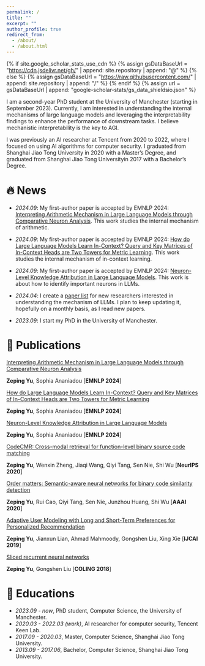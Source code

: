 ```yaml
---
permalink: /
title: ""
excerpt: ""
author_profile: true
redirect_from: 
  - /about/
  - /about.html
---
```


{% if site.google_scholar_stats_use_cdn %}
{% assign gsDataBaseUrl = "https://cdn.jsdelivr.net/gh/" | append: site.repository | append: "@" %}
{% else %}
{% assign gsDataBaseUrl = "https://raw.githubusercontent.com/" | append: site.repository | append: "/" %}
{% endif %}
{% assign url = gsDataBaseUrl | append: "google-scholar-stats/gs_data_shieldsio.json" %}

<span class='anchor' id='about-me'></span>

I am a second-year PhD student at the University of Manchester (starting in September 2023). Currently, I am interested in understanding the internal mechanisms of large language models and leveraging the interpretability findings to enhance the performance of downstream tasks. I believe mechanistic interpretability is the key to AGI.

I was previously an AI researcher at Tencent from 2020 to 2022, where I focused on using AI algorithms for computer security. I graduated from Shanghai Jiao Tong University in 2020 with a Master’s Degree, and graduated from Shanghai Jiao Tong Universityin 2017 with a Bachelor’s Degree.

# 🔥 News

- *2024.09*: My first-author paper is accepted by EMNLP 2024: [Interpreting Arithmetic Mechanism in Large Language Models through Comparative Neuron Analysis](https://openreview.net/forum?id=CytotQoqNs&noteId=yO9M7VhmSm). This work studies the internal mechanism of arithmetic.

- *2024.09*: My first-author paper is accepted by EMNLP 2024: [How do Large Language Models Learn In-Context? Query and Key
Matrices of In-Context Heads are Two Towers for Metric Learning](https://arxiv.org/pdf/2402.02872). This work studies the internal mechanism of in-context learning.

- *2024.09*: My first-author paper is accepted by EMNLP 2024: [Neuron-Level Knowledge Attribution in Large Language Models](https://arxiv.org/pdf/2312.12141v3). This work is about how to identify important neurons in LLMs.

- *2024.04*: I create a [paper list](https://github.com/zepingyu0512/awesome-llm-understanding-mechanism) for new researchers interested in understanding the mechanism of LLMs. I plan to keep updating it, hopefully on a monthly basis, as I read new papers.

- *2023.09*: I start my PhD in the University of Manchester.

# 📝 Publications

[Interpreting Arithmetic Mechanism in Large Language Models through Comparative Neuron Analysis](https://openreview.net/forum?id=CytotQoqNs&noteId=yO9M7VhmSm)

**Zeping Yu**, Sophia Ananiadou \[**EMNLP 2024**\]

[How do Large Language Models Learn In-Context? Query and Key Matrices of In-Context Heads are Two Towers for Metric Learning](https://arxiv.org/pdf/2402.02872)

**Zeping Yu**, Sophia Ananiadou \[**EMNLP 2024**\]

[Neuron-Level Knowledge Attribution in Large Language Models](https://arxiv.org/pdf/2312.12141v3)

**Zeping Yu**, Sophia Ananiadou \[**EMNLP 2024**\]

[CodeCMR: Cross-modal retrieval for function-level binary source code matching](https://proceedings.neurips.cc/paper/2020/file/285f89b802bcb2651801455c86d78f2a-Paper.pdf) 

**Zeping Yu**, Wenxin Zheng, Jiaqi Wang, Qiyi Tang, Sen Nie, Shi Wu \[**NeurIPS 2020**\]

[Order matters: Semantic-aware neural networks for binary code similarity detection](https://keenlab.tencent.com/en/whitepapers/Ordermatters.pdf) 

**Zeping Yu**, Rui Cao, Qiyi Tang, Sen Nie, Junzhou Huang, Shi Wu \[**AAAI 2020**\]

[Adaptive User Modeling with Long and Short-Term Preferences for Personalized Recommendation](https://www.ijcai.org/proceedings/2019/0585.pdf) 

**Zeping Yu**, Jianxun Lian, Ahmad Mahmoody, Gongshen Liu, Xing Xie \[**IJCAI 2019**\]

[Sliced recurrent neural networks](https://arxiv.org/pdf/1807.02291.pdf) 

**Zeping Yu**, Gongshen Liu \[**COLING 2018**\]

# 📖 Educations
- *2023.09 - now*, PhD student, Computer Science, the University of Manchester. 
- *2020.03 - 2022.03 (work)*, AI researcher for computer security, Tencent Keen Lab.
- *2017.09 - 2020.03*, Master, Computer Science, Shanghai Jiao Tong University.
- *2013.09 - 2017.06*, Bachelor, Computer Science, Shanghai Jiao Tong University.

